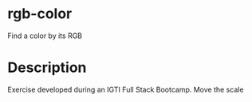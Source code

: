 # rgb-color
Find a color by its RGB

# Description
Exercise developed during an IGTI Full Stack Bootcamp. Move the scale  
